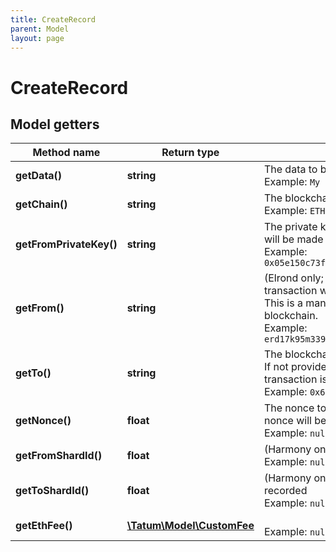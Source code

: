 ```yaml
---
title: CreateRecord
parent: Model
layout: page
---
```


# CreateRecord

## Model getters

Method name | Return type | Description | Notes
------------ | ------------- | ------------- | -------------
**getData()** | **string** | The data to be stored on the blockchain <br>Example: `My example log data` |
**getChain()** | **string** | The blockchain to store the data on <br>Example: `ETH` |
**getFromPrivateKey()** | **string** | The private key of the blockchain address from which the transaction will be made and the transaction fee will be deducted <br>Example: `0x05e150c73f1920ec14caa1e0b6aa09940899678051a78542840c2668ce5080c2` |
**getFrom()** | **string** | (Elrond only; required) The blockchain address from which the transaction will be made<br/>This is a mandatory parameter for Elrond. Do not use it with any other blockchain. <br>Example: `erd17k95m339aqzxzyvjjjfa3lka0yyeqgcsda50tw5z9g73ycfe2caq9e6jq7` | [optional]
**getTo()** | **string** | The blockchain address to store the data on<br/>If not provided, the data will be stored on the address from which the transaction is made. <br>Example: `0x687422eEA2cB73B5d3e242bA5456b782919AFc85` | [optional]
**getNonce()** | **float** | The nonce to be set to the transaction; if not present, the last known nonce will be used <br>Example: `null` | [optional]
**getFromShardId()** | **float** | (Harmony only) The ID of the shard from which the data should be read <br>Example: `null` | [optional]
**getToShardId()** | **float** | (Harmony only) The ID of the shard to which the data should be recorded <br>Example: `null` | [optional]
**getEthFee()** | [**\Tatum\Model\CustomFee**](../CustomFee) |  <br>Example: `null` | [optional]

